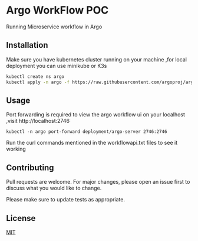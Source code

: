 # Argo WorkFlow POC

Running Microservice workflow in Argo

## Installation

Make sure you have kubernetes cluster running on your machine ,for local deployment you can use minikube or K3s

```bash
kubectl create ns argo
kubectl apply -n argo -f https://raw.githubusercontent.com/argoproj/argo-workflows/master/manifests/quick-start-postgres.yaml

```

## Usage
Port forwarding is required to view the argo workflow ui on your localhost ,visit http://localhost:2746
``` 
kubectl -n argo port-forward deployment/argo-server 2746:2746

```
Run the curl commands mentioned in the workflowapi.txt files to see it working


## Contributing
Pull requests are welcome. For major changes, please open an issue first to discuss what you would like to change.

Please make sure to update tests as appropriate.

## License
[MIT](https://choosealicense.com/licenses/mit/)